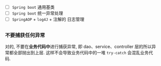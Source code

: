  - [ ] `Spring boot` 通用基类
 - [ ] `Spring boot` 统一异常处理 
 - [ ] `SpringAOP` + `log4J` + 注解的 日志管理
## 
### 不要捕获任何异常

对的, 不要在**业务代码中**进行捕获异常, 即 dao、service、controller 层的所以异常都全部抛出到上层. 这样不会导致业务代码中的一堆  `try-catch`  会混乱业务代码.
<!--stackedit_data:
eyJoaXN0b3J5IjpbLTE4MTM0MzI0MDcsODQyOTg1OTI0LDE3OD
k2MzI3NjAsMTE0OTAzMjk4Ml19
-->